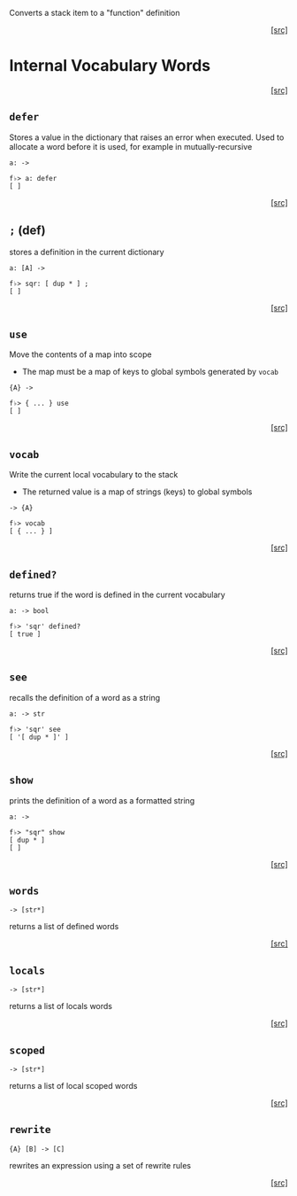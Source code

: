 Converts a stack item to a "function" definition
<div style="text-align: right"><a href="https:/github.com/Hypercubed/f-flat_node/blob/master/src/core/vocab.ts#L11">[src]</a></div>

# Internal Vocabulary Words
<div style="text-align: right"><a href="https:/github.com/Hypercubed/f-flat_node/blob/master/src/core/vocab.ts#L48">[src]</a></div>

## `defer`

Stores a value in the dictionary that raises an error when executed.
Used to allocate a word before it is used, for example in mutually-recursive

`a: ->`

```
f♭> a: defer
[ ]
```
<div style="text-align: right"><a href="https:/github.com/Hypercubed/f-flat_node/blob/master/src/core/vocab.ts#L63">[src]</a></div>

## `;` (def)

stores a definition in the current dictionary

`a: [A] ->`

```
f♭> sqr: [ dup * ] ;
[ ]
```
<div style="text-align: right"><a href="https:/github.com/Hypercubed/f-flat_node/blob/master/src/core/vocab.ts#L79">[src]</a></div>

## `use`

Move the contents of a map into scope
- The map must be a map of keys to global symbols generated by `vocab`

`{A} ->`

```
f♭> { ... } use
[ ]
```
<div style="text-align: right"><a href="https:/github.com/Hypercubed/f-flat_node/blob/master/src/core/vocab.ts#L98">[src]</a></div>

## `vocab`

Write the current local vocabulary to the stack
- The returned value is a map of strings (keys) to global symbols

`-> {A}`

```
f♭> vocab
[ { ... } ]
```
<div style="text-align: right"><a href="https:/github.com/Hypercubed/f-flat_node/blob/master/src/core/vocab.ts#L115">[src]</a></div>

## `defined?`
returns true if the word is defined in the current vocabulary

`a: -> bool`

```
f♭> 'sqr' defined?
[ true ]
```
<div style="text-align: right"><a href="https:/github.com/Hypercubed/f-flat_node/blob/master/src/core/vocab.ts#L130">[src]</a></div>

## `see`

recalls the definition of a word as a string

`a: -> str`

```
f♭> 'sqr' see
[ '[ dup * ]' ]
```
<div style="text-align: right"><a href="https:/github.com/Hypercubed/f-flat_node/blob/master/src/core/vocab.ts#L147">[src]</a></div>

## `show`

prints the definition of a word as a formatted string

`a: ->`

```
f♭> "sqr" show
[ dup * ]
[ ]
```
<div style="text-align: right"><a href="https:/github.com/Hypercubed/f-flat_node/blob/master/src/core/vocab.ts#L165">[src]</a></div>

## `words`

`-> [str*]`

returns a list of defined words
<div style="text-align: right"><a href="https:/github.com/Hypercubed/f-flat_node/blob/master/src/core/vocab.ts#L177">[src]</a></div>

## `locals`

`-> [str*]`

returns a list of locals words
<div style="text-align: right"><a href="https:/github.com/Hypercubed/f-flat_node/blob/master/src/core/vocab.ts#L188">[src]</a></div>

## `scoped`

`-> [str*]`

returns a list of local scoped words
<div style="text-align: right"><a href="https:/github.com/Hypercubed/f-flat_node/blob/master/src/core/vocab.ts#L199">[src]</a></div>

## `rewrite`

`{A} [B] -> [C]`

rewrites an expression using a set of rewrite rules

<div style="text-align: right"><a href="https:/github.com/Hypercubed/f-flat_node/blob/master/src/core/vocab.ts#L211">[src]</a></div>

